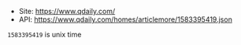 * Site: https://www.qdaily.com/
* API: https://www.qdaily.com/homes/articlemore/1583395419.json

`1583395419` is unix time